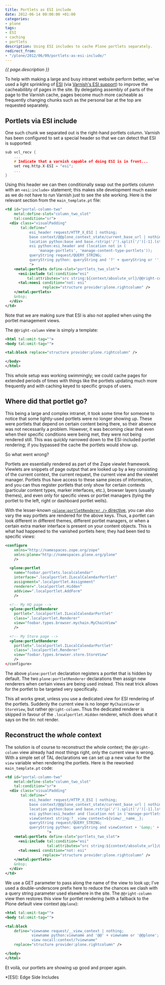 ```yaml
---
title: Portlets as ESI include
date: 2012-06-14 00:00:00 +01:00
categories:
- plone
tags:
- ESI
- caching
- portlets
description: Using ESI includes to cache Plone portlets separately.
redirect_from:
- "/plone/2012/06/09/portlets-as-esi-include/"
---
```


*{{ page.description }}*

To help with making a large and busy intranet website perform better, we've used a light sprinkling of [ESI](https://en.wikipedia.org/wiki/Edge_Side_Includes) (via [Varnish's ESI support](https://www.varnish-cache.org/trac/wiki/ESIfeatures)) to improve the cacheabilibty of pages in the site. By delegating assembly of parts of the page to the Varnish cache, pages become much more cacheable as frequently changing chunks such as the personal bar at the top are requested separately.

## Portlets via ESI include

One such chunk we separated out is the right-hand portlets column. Varnish has been configured to set a special header so that we can detect that ESI is supported:

```c
sub vcl_recv {
    ...
    # Indicate that a varnish capable of doing ESI is in front...
    set req.http.X-ESI = "esi";
    ...
}
```

Using this header we can then conditionally swap out the portlets column with an `<esi:include>` statement; this makes site development much easier as we do not have to run Varnish just to see the site working. Here is the relevant section from the `main_template.pt` file:

```xml
<td id="portal-column-two"
    metal:define-slot="column_two_slot"
    tal:condition="sr">
  <div class="visualPadding"
       tal:define="
           esi_header request/HTTP_X_ESI | nothing;
           base context/@@plone_context_state/current_base_url | nothing;
           location python:base and base.rstrip('/').split('/')[-1].lstrip('@');
           esi python:esi_header and (location not in (
               'manage-portlets', 'manage-content-type-portlets'));
           queryString request/QUERY_STRING;
           queryString python: queryString and '?' + queryString or '';
           ">
    <metal:portlets define-slot="portlets_two_slot">
      <esi:include tal:condition="esi"
          tal:attributes="src string:${context/absolute_url}/@@right-column${queryString}" />
      <tal:noesi condition="not: esi"
                 replace="structure provider:plone.rightcolumn" />
    </metal:portlets>
    &nbsp;
  </div>
</td>
```

Note that we are making sure that ESI is also not applied when using the portlet management views.

The `@@right-column` view is simply a template:

```xml
<html tal:omit-tag="">
<body tal:omit-tag="">

<tal:block replace="structure provider:plone.rightcolumn" />

</body>
</html>
```

This whole setup was working swimmingly; we could cache pages for extended periods of times with things like the portlets updating much more frequently and with caching keyed to specific groups of users.

## Where did that portlet go?

This being a large and complex intranet, it took some time for someone to notice that some lightly-used portlets were no longer showing up. These were portlets that depend on certain content being there, so their absence was not necessarily a problem. However, it was becoming clear that even when their specific conditions were being met, they were not being rendered still. This was quickly narrowed down to the ESI-included portlet rendering; if you bypassed the cache the portlets would show up.

So what went wrong?

Portlets are essentially rendered as part of the Zope viewlet framework. Viewlets are snippets of page output that are looked up by a key consisting of the current context, the current request, the current view and the viewlet manager. Portlets thus have access to these same pieces of information, and you can thus register portlets that only show for certain contexts (particular content types, marker interfaces, etc.), browser layers (usually themes), and even only for specific views or portlet managers (tying the portlet to the left, right or dashboard portlet wells).

With the lesser-known [`<plone:portletRenderer />` directive](https://github.com/plone/plone.app.portlets/blob/7a6303400b4ecf7595fb21ec9c43b38b31fb8aca/plone/app/portlets/metadirectives.py#L67), you can also vary the way portlets are rendered for the above keys. Thus, a portlet can look different in different themes, different portlet managers, or when a certain extra marker interface is present on your content objects. This is what had happened to the vanished portlets here; they had been tied to specific *views*:

```xml
<configure
    xmlns="http://namespaces.zope.org/zope"
    xmlns:plone="http://namespaces.plone.org/plone"
    />

  <plone:portlet
    name="foobar.portlets.localcalendar"
    interface=".localportlet.ILocalCalendarPortlet"
    assignment=".localportlet.Assignment"
    renderer=".localportlet.Hidden"
    addview=".localportlet.AddForm"
    />

  <!-- My HQ page -->
  <plone:portletRenderer
    portlet=".localportlet.ILocalCalendarPortlet"
    class=".localportlet.Renderer"
    view="foobar.types.browser.mychain.MyChainView"
    />

  <!-- My Store page -->
  <plone:portletRenderer
    portlet=".localportlet.ILocalCalendarPortlet"
    class=".localportlet.Renderer"
    view="foobar.types.browser.store.StoreView"
    />
</configure>
```

The above `plone:portlet` declaration registers a portlet that is hidden by default. The two `plone:portletRenderer` declarations then assign new renderers when certain views are being used instead. This neat trick allows for the portlet to be targeted very specifically.

This all works great, unless you use a dedicated view for ESI rendering of the portlets. Suddenly the current view is no longer `MyChainView` or `StoreView`, but rather `@@right-column`. Thus the dedicated renderer is skipped in favour of the `.localportlet.Hidden` renderer, which does what it says on the tin: not render.

## Reconstruct the *whole* context

The solution is of course to reconstruct the whole context; the `@@right-column` view already had most things right, only the current view is wrong. With a simple set of TAL declarations we can set up a new value for the `view` variable when rendering the portlets. Here is the reworked `main_template.pt` code:

```xml
<td id="portal-column-two"
    metal:define-slot="column_two_slot"
    tal:condition="sr">
  <div class="visualPadding"
       tal:define="
           esi_header request/HTTP_X_ESI | nothing;
           base context/@@plone_context_state/current_base_url | nothing;
           location python:base and base.rstrip('/').split('/')[-1].lstrip('@');
           esi python:esi_header and (location not in ('manage-portlets', 'manage-content-type-portlets'));
           viewContext string:?__view_context=${view/__name__};
           queryString request/QUERY_STRING;
           queryString python: queryString and viewContext + '&amp;' + queryString or viewContext;
                   ">
    <metal:portlets define-slot="portlets_two_slot">
      <esi:include tal:condition="esi"
                   tal:attributes="src string:${context/absolute_url}/@@right-column${queryString}" />
      <tal:noesi condition="not: esi"
                 replace="structure provider:plone.rightcolumn" />
    </metal:portlets>
    &nbsp;
  </div>
</td>
```

We use a GET parameter to pass along the name of the view to look up; I've used a double-underscore prefix here to reduce the chances we clash with a query string parameter used elsewhere in the site. The `@@right-column` view then restores this view for portlet rendering (with a fallback to the Plone default view context `@@plone`):

```xml
<html tal:omit-tag="">
<body tal:omit-tag="">

<tal:block
    define="viewname request/__view_context | nothing;
            viewname python:viewname and '@@' + viewname or '@@plone';
            view nocall:context/?viewname"
	replace="structure provider:plone.rightcolumn" />

</body>
</html>
```

Et voilà, our portlets are showing up good and proper again.

*[ESI]: Edge Side Includes
